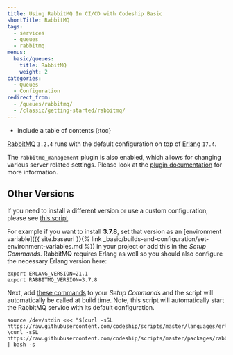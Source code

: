 ```yaml
---
title: Using RabbitMQ In CI/CD with Codeship Basic
shortTitle: RabbitMQ
tags:
  - services
  - queues
  - rabbitmq
menus:
  basic/queues:
    title: RabbitMQ
    weight: 2
categories:
  - Queues    
  - Configuration
redirect_from:
  - /queues/rabbitmq/
  - /classic/getting-started/rabbitmq/
---
```


* include a table of contents
{:toc}

[RabbitMQ](https://www.rabbitmq.com) `3.2.4` runs with the default configuration on top of [Erlang](https://www.erlang.org) `17.4`.

The `rabbitmq_management` plugin is also enabled, which allows for changing various server related settings. Please look at the [plugin documentation](https://www.rabbitmq.com/management.html) for more information.

## Other Versions

If you need to install a different version or use a custom configuration, please see [this script](https://github.com/codeship/scripts/blob/master/packages/rabbitmq.sh).

For example if you want to install **3.7.8**, set that version as an [environment variable]({{ site.baseurl }}{% link _basic/builds-and-configuration/set-environment-variables.md %}) in your project or add this in the _Setup Commands_. RabbitMQ requires Erlang as well so you should also configure the necessary Erlang version here:

```
export ERLANG_VERSION=21.1
export RABBITMQ_VERSION=3.7.8
```

Next, add [these commands](https://github.com/codeship/scripts/blob/master/packages/rabbitmq.sh#L6) to your _Setup Commands_ and the script will automatically be called at build time. Note, this script will automatically start the RabbitMQ service with its default configuration.

```
source /dev/stdin <<< "$(curl -sSL https://raw.githubusercontent.com/codeship/scripts/master/languages/erlang.sh)"
\curl -sSL https://raw.githubusercontent.com/codeship/scripts/master/packages/rabbitmq.sh | bash -s
```
